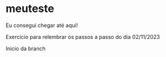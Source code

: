 # meuteste

Eu consegui chegar até aqui! 

Exercicio para relembrar os passos a passo do dia 02/11/2023 

Inicio da branch
